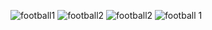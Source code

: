 ![football1](https://github.com/user-attachments/assets/a6b6b70a-a6bd-4170-8635-3f568f691860)
![football2](https://github.com/user-attachments/assets/24a0a665-f5d3-49a2-a91b-1c0bf80bfdc9)
![football2](https://github.com/user-attachments/assets/b26314ab-43de-4473-a2ed-215c047d2a26)
![football 1](https://github.com/user-attachments/assets/f3713d0b-e6f7-4510-9ffb-ddbd7065a6f1)
